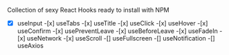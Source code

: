 Collection of sexy React Hooks ready to install with NPM

-[x] useInput -[x] useTabs -[x] useTitle -[x] useClick -[x] useHover -[x] useConfirm -[x] usePreventLeave -[x] useBeforeLeave -[x] useFadeIn -[x] useNetwork -[x] useScroll
-[] useFullscreen
-[] useNotification
-[] useAxios
